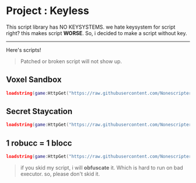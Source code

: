 # Project : Keyless
This script library has NO KEYSYSTEMS.
we hate keysystem for script right? this makes script **WORSE**.
So, i decided to make a script without key.

------

Here's scripts!
> Patched or broken script will not show up.

## Voxel Sandbox
```lua
loadstring(game:HttpGet("https://raw.githubusercontent.com/Nonescripter-rblx/Roblox/refs/heads/main/VoxelSandbox.lua",true))()
```

## Secret Staycation
```lua
loadstring(game:HttpGet("https://raw.githubusercontent.com/Nonescripter-rblx/Roblox/refs/heads/main/SecretStaycation.lua",true))()
```

## 1 robucc = 1 blocc
```lua
loadstring(game:HttpGet("https://raw.githubusercontent.com/Nonescripter-rblx/Roblox/refs/heads/main/1r1b.lua",true))()
```

> if you skid my script, i will **obfuscate** it. Which is hard to run on bad executor.
> so, please don't skid it.
